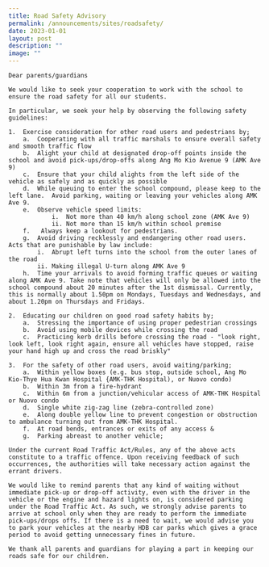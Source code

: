 ```yaml
---
title: Road Safety Advisory
permalink: /announcements/sites/roadsafety/
date: 2023-01-01
layout: post
description: ""
image: ""
---
```

	Dear parents/guardians

	We would like to seek your cooperation to work with the school to ensure the road safety for all our students. 

	In particular, we seek your help by observing the following safety guidelines:
	
	1.	Exercise consideration for other road users and pedestrians by;
		a.	Cooperating with all traffic marshals to ensure overall safety and smooth traffic flow
		b.	Alight your child at designated drop-off points inside the school and avoid pick-ups/drop-offs along Ang Mo Kio Avenue 9 (AMK Ave 9)
		c.	Ensure that your child alights from the left side of the vehicle as safely and as quickly as possible
		d.	While queuing to enter the school compound, please keep to the left lane.  Avoid parking, waiting or leaving your vehicles along AMK Ave 9.
		e.	Observe vehicle speed limits:
				i.	Not more than 40 km/h along school zone (AMK Ave 9)
				ii.	Not more than 15 km/h within school premise
		f.	 Always keep a lookout for pedestrians.
		g.	Avoid driving recklessly and endangering other road users. Acts that are punishable by law include:
			i.	Abrupt left turns into the school from the outer lanes of the road
			ii.	Making illegal U-turn along AMK Ave 9
		h.	Time your arrivals to avoid forming traffic queues or waiting along AMK Ave 9. Take note that vehicles will only be allowed into the school compound about 20 minutes after the 1st dismissal. Currently, this is normally about 1.50pm on Mondays, Tuesdays and Wednesdays, and about 1.20pm on Thursdays and Fridays.
		
	2.	Educating our children on good road safety habits by;
		a.	Stressing the importance of using proper pedestrian crossings
		b.	Avoid using mobile devices while crossing the road
		c.	Practicing kerb drills before crossing the road - "look right, look left, look right again, ensure all vehicles have stopped, raise your hand high up and cross the road briskly"

	3.	For the safety of other road users, avoid waiting/parking;
		a.	Within yellow boxes (e.g. bus stop, outside school, Ang Mo Kio-Thye Hua Kwan Hospital {AMK-THK Hospital), or Nuovo condo)
		b.	Within 3m from a fire-hydrant
		c.	Within 6m from a junction/vehicular access of AMK-THK Hospital or Nuovo condo
		d.	Single white zig-zag line (zebra-controlled zone)
		e.	Along double yellow line to prevent congestion or obstruction to ambulance turning out from AMK-THK Hospital.
		f.	At road bends, entrances or exits of any access &
		g.	Parking abreast to another vehicle;

	Under the current Road Traffic Act/Rules, any of the above acts constitute to a traffic offence. Upon receiving feedback of such occurrences, the authorities will take necessary action against the errant drivers. 

	We would like to remind parents that any kind of waiting without immediate pick-up or drop-off activity, even with the driver in the vehicle or the engine and hazard lights on, is considered parking under the Road Traffic Act. As such, we strongly advise parents to arrive at school only when they are ready to perform the immediate pick-ups/drops offs. If there is a need to wait, we would advise you to park your vehicles at the nearby HDB car parks which gives a grace period to avoid getting unnecessary fines in future. 

	We thank all parents and guardians for playing a part in keeping our roads safe for our children.